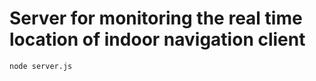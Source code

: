 Server for monitoring the real time location of indoor navigation client
===========================================

```node server.js```
